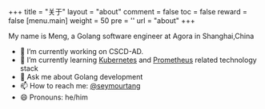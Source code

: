 +++
title = "关于"
layout = "about"
comment = false
toc = false
reward = false
[menu.main]
  weight = 50
  pre = '<i class="fas fa-fw fa-file-archive"></i>'
  url = "about"
+++

My name is Meng, a Golang software engineer at Agora in Shanghai,China
- 🔭 I’m currently working on CSCD-AD.
- 🌱 I’m currently learning [Kubernetes](https://kubernetes.io/) and [Prometheus](https://prometheus.io/) related technology stack
- 💬 Ask me about Golang development
- 📫 How to reach me: [@seymourtang](mailto:tangxianmeng@live.com)
- 😄 Pronouns: he/him